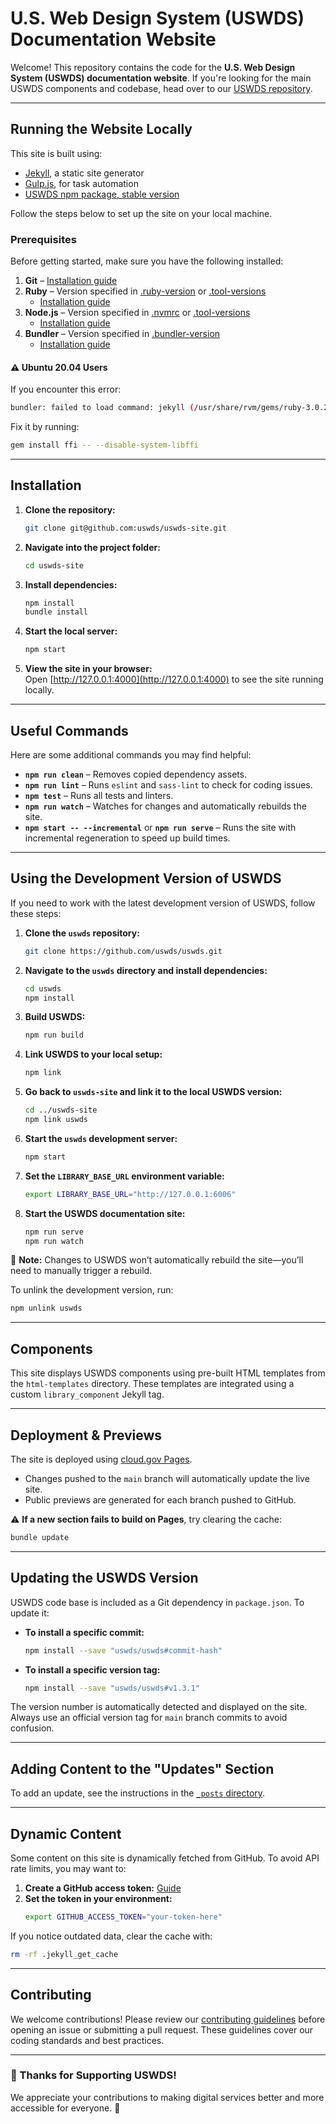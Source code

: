 # U.S. Web Design System (USWDS) Documentation Website  

Welcome! This repository contains the code for the **U.S. Web Design System (USWDS) documentation website**. If you're looking for the main USWDS components and codebase, head over to our [USWDS repository](https://github.com/uswds/uswds).  

---

## Running the Website Locally  

This site is built using:  
- [Jekyll](https://jekyllrb.com/), a static site generator
- [Gulp.js](https://gulpjs.com/), for task automation  
- [USWDS npm package, stable version](https://www.npmjs.com/package/uswds)  

Follow the steps below to set up the site on your local machine.  

### Prerequisites  

Before getting started, make sure you have the following installed:  

1. **Git** – [Installation guide](https://git-scm.com/book/en/v2/Getting-Started-Installing-Git)  
2. **Ruby** – Version specified in [.ruby-version](https://github.com/uswds/uswds-site/blob/main/.ruby-version) or [.tool-versions](https://github.com/uswds/uswds-site/blob/main/.tool-versions)  
   - [Installation guide](https://www.ruby-lang.org/en/documentation/installation/)  
3. **Node.js** – Version specified in [.nvmrc](https://github.com/uswds/uswds-site/blob/main/.nvmrc) or [.tool-versions](https://github.com/uswds/uswds-site/blob/main/.tool-versions)  
   - [Installation guide](https://nodejs.org/en/download)  
4. **Bundler** – Version specified in [.bundler-version](https://github.com/uswds/uswds-site/blob/main/.bundler-version)  
   - [Installation guide](https://bundler.io/guides/using_bundler_in_applications.html#getting-started---installing-bundler-and-bundle-init)   

#### ⚠️ Ubuntu 20.04 Users  
If you encounter this error:  
```sh
bundler: failed to load command: jekyll (/usr/share/rvm/gems/ruby-3.0.2/bin/jekyll)
```  
Fix it by running:  
```sh
gem install ffi -- --disable-system-libffi
```  

---

## Installation  

1. **Clone the repository:**  
   ```sh
   git clone git@github.com:uswds/uswds-site.git
   ```  

2. **Navigate into the project folder:**  
   ```sh
   cd uswds-site
   ```  

3. **Install dependencies:**  
   ```sh
   npm install
   bundle install
   ```  

4. **Start the local server:**  
   ```sh
   npm start
   ```  

5. **View the site in your browser:**  
   Open [http://127.0.0.1:4000](http://127.0.0.1:4000) to see the site running locally.  

---

## Useful Commands  

Here are some additional commands you may find helpful:  

- **`npm run clean`** – Removes copied dependency assets.  
- **`npm run lint`** – Runs `eslint` and `sass-lint` to check for coding issues.  
- **`npm test`** – Runs all tests and linters.  
- **`npm run watch`** – Watches for changes and automatically rebuilds the site.  
- **`npm start -- --incremental`** or **`npm run serve`** – Runs the site with incremental regeneration to speed up build times.  

---

## Using the Development Version of USWDS  

If you need to work with the latest development version of USWDS, follow these steps:  

1. **Clone the `uswds` repository:**  
   ```sh
   git clone https://github.com/uswds/uswds.git
   ```  
2. **Navigate to the `uswds` directory and install dependencies:**  
   ```sh
   cd uswds
   npm install
   ```  
3. **Build USWDS:**  
   ```sh
   npm run build
   ```  
4. **Link USWDS to your local setup:**  
   ```sh
   npm link
   ```  
5. **Go back to `uswds-site` and link it to the local USWDS version:**  
   ```sh
   cd ../uswds-site
   npm link uswds
   ```  
6. **Start the `uswds` development server:**  
   ```sh
   npm start
   ```  
7. **Set the `LIBRARY_BASE_URL` environment variable:**  
   ```sh
   export LIBRARY_BASE_URL="http://127.0.0.1:6006"
   ```  
8. **Start the USWDS documentation site:**  
   ```sh
   npm run serve
   npm run watch
   ```  

📝 **Note:** Changes to USWDS won’t automatically rebuild the site—you’ll need to manually trigger a rebuild.  

To unlink the development version, run:  
```sh
npm unlink uswds
```  

---

## Components  

This site displays USWDS components using pre-built HTML templates from the `html-templates` directory. These templates are integrated using a custom `library_component` Jekyll tag.  

---

## Deployment & Previews  

The site is deployed using [cloud.gov Pages](https://cloud.gov/pages/).  
- Changes pushed to the `main` branch will automatically update the live site.  
- Public previews are generated for each branch pushed to GitHub.  

⚠️ **If a new section fails to build on Pages**, try clearing the cache:  
```sh
bundle update
```  

---

## Updating the USWDS Version  

USWDS code base is included as a Git dependency in `package.json`. To update it:  

- **To install a specific commit:**  
  ```sh
  npm install --save "uswds/uswds#commit-hash"
  ```  
- **To install a specific version tag:**  
  ```sh
  npm install --save "uswds/uswds#v1.3.1"
  ```  

The version number is automatically detected and displayed on the site. Always use an official version tag for `main` branch commits to avoid confusion.  

---

## Adding Content to the "Updates" Section  

To add an update, see the instructions in the [`_posts` directory](_posts/#readme).  

---

## Dynamic Content  

Some content on this site is dynamically fetched from GitHub. To avoid API rate limits, you may want to:  

1. **Create a GitHub access token:** [Guide](https://github.com/blog/1509-personal-api-tokens)  
2. **Set the token in your environment:**  
   ```sh
   export GITHUB_ACCESS_TOKEN="your-token-here"
   ```  

If you notice outdated data, clear the cache with:  
```sh
rm -rf .jekyll_get_cache
```  

---

## Contributing  

We welcome contributions! Please review our [contributing guidelines](CONTRIBUTING.md) before opening an issue or submitting a pull request. These guidelines cover our coding standards and best practices.  

---

### 🎉 Thanks for Supporting USWDS!  

We appreciate your contributions to making digital services better and more accessible for everyone. 🚀 